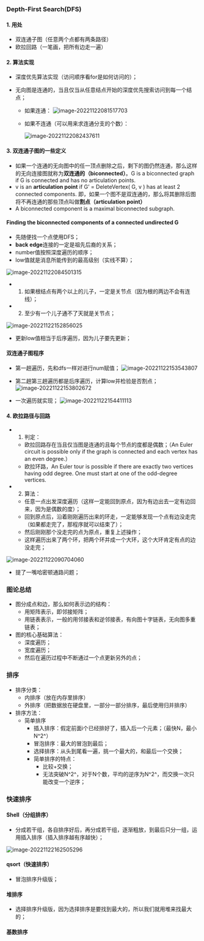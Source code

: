 ### Depth-First Search(DFS)
#### 1. 用处
  - 双连通子图（任意两个点都有两条路径）
  - 欧拉回路（一笔画，把所有边走一遍）

#### 2. 算法实现
- 深度优先算法实现（访问顺序看for是如何访问的）；
  
- 无向图是连通的，当且仅当从任意结点开始的深度优先搜索访问到每一个结点；
  
  - 如果连通：
  ![image-20221122081517703](../../img/test/202211220815815.png)
  
  - 如果不连通（可以用来求连通分支的个数）：
  
    ![image-20221122082437611](../../img/test/202211220824634.png)

#### 3. 双连通子图的一些定义 

- 如果一个连通的无向图中的任一顶点删除之后，剩下的图仍然连通，那么这样的无向连接图就称为**双连通的（biconnected）**。G is a biconnected graph if G is connected and has no articulation points.
- v is an **articulation point** if G’ = DeleteVertex( G, v ) has at least 2 connected components. 即，如果一个图不是双连通的，那么将其删除后图将不再连通的那些顶点叫做**割点（articulation point）**
- A biconnected component is a maximal biconnected subgraph.

#### Finding the biconnected components of a connected undirected G
- 先随便找一个点使用DFS；
- **back edge**连接的一定是祖先后裔的关系；
-  number值按照深度遍历的顺序；
- low值就是消息所能传到的最高级别（实线不算）；

![image-20221122084501315](../../img/test/202211220845339.png)

- 1. 如果根结点有两个以上的儿子，一定是关节点（因为根的两边不会有连线）；
- 2. 至少有一个儿子通不了天就是关节点；

![image-20221122152856025](../../img/test/202211221528111.png)

- 更新low值相当于后序遍历，因为儿子要先更新；

#### 双连通子图程序
- 第一趟遍历，先和dfs一样对进行num赋值；
![image-20221122153543807](../../img/test/202211221535839.png)

- 第二趟第三趟遍历都是后序遍历，计算low并检验是否割点；
![image-20221122153802672](../../img/test/202211221538700.png)

- 一次遍历就实现；
![image-20221122154411113](../../img/test/202211221544156.png)

#### 4. 欧拉路径与回路
- 1. 判定：
  - 欧拉回路存在当且仅当图是连通的且每个节点的度都是偶数；（An Euler circuit is possible only if the graph is connected and each vertex has an even degree.）
  -  欧拉环路，An Euler tour is possible if there are exactly two vertices having odd degree.  One must start at one of the odd-degree vertices.

- 2. 算法：
  - 任意一点出发深度遍历（这样一定能回到原点，因为有边出去一定有边回来，因为是偶数的度）；
  - 回到原点后，沿着刚刚遍历出来的环走，一定能够发现一个点有边没走完（如果都走完了，那程序就可以结束了）；
  - 然后刚刚那个没走完的点为原点，重复上述操作；
  - 这样遍历出来了两个环，把两个环并成一个大环，这个大环肯定有点的边没走完；

![image-20221122090704060](../../img/test/202211220907100.png)

- 提了一嘴哈密顿通路问题；

### 图论总结
- 图分成点和边，那么如何表示边的结构：
  - 用矩阵表示，即邻接矩阵；
  - 用链表表示，一般的用邻接表和逆邻接表，有向图十字链表，无向图多重链表；
- 图的核心基础算法：
  - 深度遍历；
  - 宽度遍历；
  - 然后在遍历过程中不断通过一个点更新另外的点；

### 排序
- 排序分类：
  - 内排序（放在内存里排序）
  - 外排序（把数据放在硬盘里，一部分一部分排序，最后使用归并排序）
- 排序方法：
  - 简单排序
    - 插入排序：假定前面i个已经排好了，插入后一个元素；（最快N，最小N^2^）
    - 冒泡排序：最大的冒泡到最后；
    - 选择排序：从头到尾看一遍，挑一个最大的，和最后一个交换；
    - 简单排序的特点：
      - 比较+交换；
      - 无法突破N^2^，对于N个数，平均的逆序为N^2^，而交换一次只能改变一个逆序；

### 快速排序
#### Shell（分组排序）
- 分成若干组，各自排序好后，再分成若干组，逐渐粗放，到最后只分一组，运用插入排序（插入排序越有序越快）；

![image-20221122162505296](../../img/test/202211221625366.png)

#### qsort（快速排序）
- 冒泡排序升级版；

#### 堆排序
- 选择排序升级版，因为选择排序是要找到最大的，所以我们就用堆来找最大的；

#### 基数排序